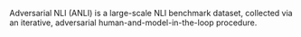 Adversarial NLI (ANLI) is a large-scale NLI benchmark dataset, collected via an
iterative, adversarial human-and-model-in-the-loop procedure.
